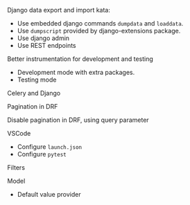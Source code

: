 


Django data export and import kata:
   * Use embedded django commands `dumpdata` and `loaddata`.
   * Use `dumpscript` provided by django-extensions package.
   * Use django admin
   * Use REST endpoints

Better instrumentation for development and testing
   * Development mode with extra packages.
   * Testing mode

Celery and Django

Pagination in DRF

Disable pagination in DRF, using query parameter

VSCode
  - Configure `launch.json`
  - Configure `pytest`

Filters

Model
   - Default value provider


